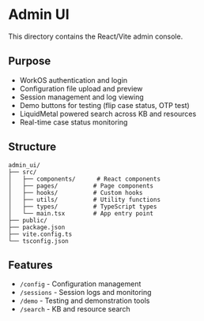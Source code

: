 # Admin UI

This directory contains the React/Vite admin console.

## Purpose
- WorkOS authentication and login
- Configuration file upload and preview
- Session management and log viewing
- Demo buttons for testing (flip case status, OTP test)
- LiquidMetal powered search across KB and resources
- Real-time case status monitoring

## Structure
```
admin_ui/
├── src/
│   ├── components/      # React components
│   ├── pages/          # Page components
│   ├── hooks/          # Custom hooks
│   ├── utils/          # Utility functions
│   ├── types/          # TypeScript types
│   └── main.tsx        # App entry point
├── public/
├── package.json
├── vite.config.ts
└── tsconfig.json
```

## Features
- `/config` - Configuration management
- `/sessions` - Session logs and monitoring
- `/demo` - Testing and demonstration tools
- `/search` - KB and resource search